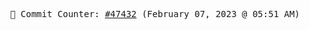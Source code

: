 <p align="center">
    <samp>
        📮 Commit Counter: <a href="https://github.com/Javascript-void0/Javascript-void0/commits/main">#47432</a> (February 07, 2023 @ 05:51 AM)
    </samp>
</p>